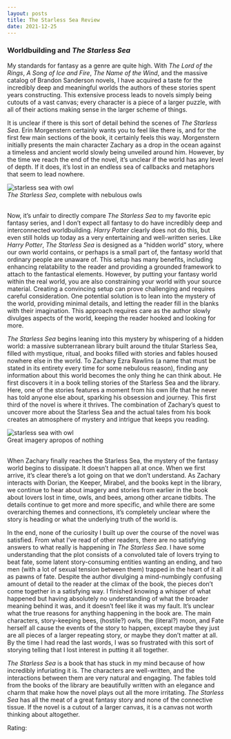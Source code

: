 ```yaml
---
layout: posts
title: The Starless Sea Review
date: 2021-12-25
---
```


### Worldbuilding and *The Starless Sea*

My standards for fantasy as a genre are quite high. With *The Lord of the Rings*, *A Song of Ice and Fire*, *The Name of the Wind*, and the massive catalog of Brandon Sanderson novels, I have acquired a taste for the incredibly deep and meaningful worlds the authors of these stories spent years constructing. This extensive process leads to novels simply being cutouts of a vast canvas; every character is a piece of a larger puzzle, with all of their actions making sense in the larger scheme of things.

It is unclear if there is this sort of detail behind the scenes of *The Starless Sea*. Erin Morgenstern certainly wants you to feel like there is, and for the first few main sections of the book, it certainly feels this way. Morgenstern initially presents the main character Zachary as a drop in the ocean against a timeless and ancient world slowly being unveiled around him. However, by the time we reach the end of the novel, it’s unclear if the world has any level of depth. If it does, it’s lost in an endless sea of callbacks and metaphors that seem to lead nowhere. 

<div class="row container">
		<div class="col-12">
			<img src="https://pbs.twimg.com/media/EInVXZcW4AEW65h?format=jpg&amp;name=medium" class="img-fluid rounded align-middle mx-auto d-block" style="max-width:65%;" alt="starless sea with owl">
		</div>
        <figcaption class="figure-caption text-center"><i>The Starless Sea</i>, complete with nebulous owls</figcaption>

</div>

<br>

Now, it’s unfair to directly compare *The Starless Sea* to my favorite epic fantasy series, and I don’t expect all fantasy to do have incredibly deep and interconnected worldbuilding. *Harry Potter* clearly does not do this, but even still holds up today as a very entertaining and well-written series. Like *Harry Potter*, *The Starless Sea* is designed as a “hidden world” story, where our own world contains, or perhaps is a small part of, the fantasy world that ordinary people are unaware of. This setup has many benefits, including enhancing relatability to the reader and providing a grounded framework to attach to the fantastical elements. However, by putting your fantasy world within the real world, you are also constraining your world with your source material. Creating a convincing setup can prove challenging and requires careful consideration. One potential solution is to lean into the mystery of the world, providing minimal details, and letting the reader fill in the blanks with their imagination. This approach requires care as the author slowly divulges aspects of the world, keeping the reader hooked and looking for more. 

*The Starless Sea* begins leaning into this mystery by whispering of a hidden world: a massive subterranean library built around the titular Starless Sea, filled with mystique, ritual, and books filled with stories and fables housed nowhere else in the world. To Zachary Ezra Rawlins (a name that must be stated in its entirety every time for some nebulous reason), finding any information about this world becomes the only thing he can think about. He first discovers it in a book telling stories of the Starless Sea and the library. Here, one of the stories features a moment from his own life that he never has told anyone else about, sparking his obsession and journey. This first third of the novel is where it thrives. The combination of Zachary’s quest to uncover more about the Starless Sea and the actual tales from his book creates an atmosphere of mystery and intrigue that keeps you reading.

<div class="row container">
		<div class="col-12">
			<img src="https://pbs.twimg.com/media/EIdP4vCXUAALR9g?format=jpg&name=medium" class="img-fluid rounded align-middle mx-auto d-block" style="max-width:65%;" alt="starless sea with owl">
		</div>
        <figcaption class="figure-caption text-center">Great imagery apropos of nothing</figcaption>

</div>

<br>

When Zachary finally reaches the Starless Sea, the mystery of the fantasy world begins to dissipate.  It doesn’t happen all at once. When we first arrive, it’s clear there’s a lot going on that we don’t understand. As Zachary interacts with Dorian, the Keeper, Mirabel, and the books kept in the library, we continue to hear about imagery and stories from earlier in the book about lovers lost in time, owls, and bees, among other arcane tidbits. The details continue to get more and more specific, and while there are some overarching themes and connections, it’s completely unclear where the story is heading or what the underlying truth of the world is.

In the end, none of the curiosity I built up over the course of the novel was satisfied. From what I’ve read of other readers, there are no satisfying answers to what really is happening in *The Starless Sea*. I have some understanding that the plot consists of a convoluted tale of lovers trying to beat fate, some latent story-consuming entities wanting an ending, and two men (with a lot of sexual tension between them) trapped in the heart of it all as pawns of fate. Despite the author divulging a mind-numbingly confusing amount of detail to the reader at the climax of the book, the pieces don’t come together in a satisfying way. I finished knowing a whisper of what happened but having absolutely no understanding of what the broader meaning behind it was, and it doesn’t feel like it was my fault. It’s unclear what the true reasons for anything happening in the book are. The main characters, story-keeping bees, (hostile?) owls, the (literal?) moon, and Fate herself all cause the events of the story to happen, except maybe they just are all pieces of a larger repeating story, or maybe they don’t matter at all. By the time I had read the last words, I was so frustrated with this sort of storying telling that I lost interest in putting it all together. 

*The Starless Sea* is a book that has stuck in my mind because of how incredibly infuriating it is. The characters are well-written, and the interactions between them are very natural and engaging. The fables told from the books of the library are beautifully written with an elegance and charm that make how the novel plays out all the more irritating. *The Starless Sea* has all the meat of a great fantasy story and none of the connective tissue. If the novel is a cutout of a larger canvas, it is a canvas not worth thinking about altogether.

Rating: <span class="icon-star"></span><span class="icon-star"></span>
